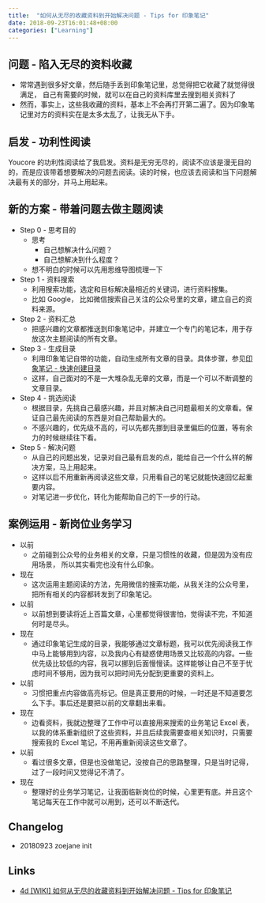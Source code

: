 ```yaml
---
title:  "如何从无尽的收藏资料到开始解决问题 - Tips for 印象笔记"
date: 2018-09-23T16:01:48+08:00
categories: ["Learning"]
---
```


## 问题 - 陷入无尽的资料收藏

- 常常遇到很多好文章，然后随手丢到印象笔记里，总觉得把它收藏了就觉得很满足， 自己有需要的时候，就可以在自己的资料库里去搜到相关资料了
- 然而，事实上，这些我收藏的资料，基本上不会再打开第二遍了。因为印象笔记里对方的资料实在是太多太乱了，让我无从下手。

## 启发 - 功利性阅读

Youcore 的功利性阅读给了我启发。资料是无穷无尽的，阅读不应该是漫无目的的，而是应该带着想要解决的问题去阅读。读的时候，也应该去阅读和当下问题解决最有关的部分，并马上用起来。

## 新的方案 - 带着问题去做主题阅读

- Step 0 - 思考目的
    - 思考
        - 自己想解决什么问题？
        - 自己想解决到什么程度？
    - 想不明白的时候可以先用思维导图梳理一下
- Step 1 - 资料搜索
    - 利用搜索功能，选定和目标解决最相近的关键词，进行资料搜集。
    - 比如 Google， 比如微信搜索自己关注的公众号里的文章，建立自己的资料来源。
- Step 2 - 资料汇总
    - 把感兴趣的文章都推送到印象笔记中，并建立一个专门的笔记本，用于存放这次主题阅读的所有文章。
- Step 3 - 生成目录
    - 利用印象笔记自带的功能，自动生成所有文章的目录。具体步骤，参见[印象笔记 - 快速创建目录](https://list.yinxiang.com/jinjiejiqiao/27fb9336-480c-477d-b28c-31cb312bf827.php)
    - 这样，自己面对的不是一大堆杂乱无章的文章，而是一个可以不断调整的文章目录。
- Step 4 - 挑选阅读
    - 根据目录，先挑自己最感兴趣，并且对解决自己问题最相关的文章看。保证自己最先阅读的东西是对自己帮助最大的。
    - 不感兴趣的，优先级不高的，可以先都先挪到目录里偏后的位置，等有余力的时候继续往下看。
- Step 5 - 解决问题
    - 从自己的问题出发，记录对自己最有启发的点，能给自己一个什么样的解决方案，马上用起来。
    - 这样以后不用重新再阅读这些文章，只用看自己的笔记就能快速回忆起重要内容。
    - 对笔记进一步优化，转化为能帮助自己的下一步的行动。

## 案例运用 - 新岗位业务学习

- 以前
    - 之前碰到公众号的业务相关的文章，只是习惯性的收藏，但是因为没有应用场景， 所以其实看完也没有什么印象。
- 现在
    - 这次运用主题阅读的方法，先用微信的搜索功能，从我关注的公众号里，把所有相关的内容都转发到了印象笔记。
- 以前
    - 以前想到要读将近上百篇文章，心里都觉得很害怕，觉得读不完，不知道何时是尽头。
- 现在
    - 通过印象笔记生成的目录，我能够通过文章标题，我可以优先阅读我工作中马上能够用到内容，以及我内心有疑惑使用场景又比较高的内容。一些优先级比较低的内容，我可以挪到后面慢慢读。这样能够让自己不至于忧虑时间不够用，因为我可以把时间先分配到更重要的资料上。
- 以前
    - 习惯把重点内容做高亮标记。但是真正要用的时候，一时还是不知道要怎么下手。事后还是要把以前的文章翻出来看。
- 现在
    - 边看资料，我就边整理了工作中可以直接用来搜索的业务笔记 Excel 表，以我的体系重新组织了这些资料，并且后续我需要查相关知识时，只需要搜索我的 Excel 笔记，不用再重新阅读这些文章了。
- 以前
    - 看过很多文章，但是也没做笔记，没按自己的思路整理，只是当时记得，过了一段时间又觉得记不清了。
- 现在
    - 整理好的业务学习笔记，让我面临新岗位的时候，心里更有底。并且这个笔记每天在工作中就可以用到，还可以不断迭代。

## Changelog

- 20180923 zoejane init

## Links

- [4d [WIKI] 如何从无尽的收藏资料到开始解决问题 - Tips for 印象笔记](https://github.com/DebugUself/du4proto/issues/477)